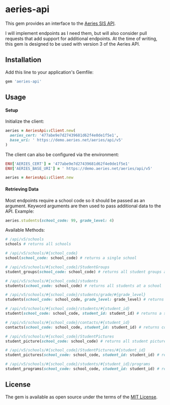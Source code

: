 aeries-api
==========

This gem provides an interface to the [Aeries SIS API](https://support.aeries.com/support/solutions/articles/14000077926-aeries-api-full-documentation).

I will implement endpoints as I need them, but will also consider pull requests that add support for additional endpoints. At the time of writing, this gem is designed to be used with version 3 of the Aeries API.

Installation
------------

Add this line to your application's Gemfile:

```ruby
gem 'aeries-api'
```

Usage
-----

#### Setup

Initialize the client:

```ruby
aeries = AeriesApi::Client.new(
  aeries_cert: '477abe9e7d27439681d62f4e0de1f5e1',
  base_uri: ' https://demo.aeries.net/aeries/api/v5'
)
```

The client can also be configured via the environment:

```ruby
ENV['AERIES_CERT'] = '477abe9e7d27439681d62f4e0de1f5e1'
ENV['AERIES_BASE_URI'] = ' https://demo.aeries.net/aeries/api/v5'

aeries = AeriesApi::Client.new
```

#### Retrieving Data

Most endpoints require a school code so it should be passed as an argument. Keyword arguments are then used to pass additional data to the API. Example:

```ruby
aeries.students(school_code: 99, grade_level: 4)
```

Available Methods:

```ruby
# /api/v5/schools
schools # returns all schools

# /api/v5/schools/#{school_code}
school(school_code: school_code) # returns a single school

# /api/v5/schools/#{school_code}/StudentGroups
student_groups(school_code: school_code) # returns all student groups at a school

# /api/v5/schools/#{school_code}/students
students(school_code: school_code) # returns all students at a school

# /api/v5/schools/#{school_code}/students/grade/#{grade_level}
students(school_code: school_code, grade_level: grade_level) # returns students in a specific grade level

# /api/v5/schools/#{school_code}/students/#{student_id}
student(school_code: school_code, student_id: student_id) # returns a single student

# /api/v5/schools/#{school_code}/contacts/#{student_id}
contacts(school_code: school_code, student_id: student_id) # returns contacts for a student

# /api/v5/schools/#{school_code}/StudentPictures
student_picture(school_code: school_code) # returns all student pictures at a school

# /api/v5/schools/#{school_code}/StudentPictures/#{student_id}
student_pictures(school_code: school_code, student_id: student_id) # returns a single student's picture

# /api/v5/schools/#{school_code}/students/#{student_id}/programs
student_programs(school_code: school_code, student_id: student_id) # returns a single student's picture
```

License
-------

The gem is available as open source under the terms of the [MIT License](https://opensource.org/licenses/MIT).
